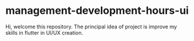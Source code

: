 # management-development-hours-ui
Hi, welcome this repository. The principal idea of project is improve my skills in flutter in UI/UX creation.
